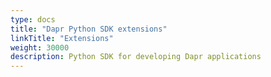 ```yaml
---
type: docs
title: "Dapr Python SDK extensions"
linkTitle: "Extensions"
weight: 30000
description: Python SDK for developing Dapr applications
---
```

